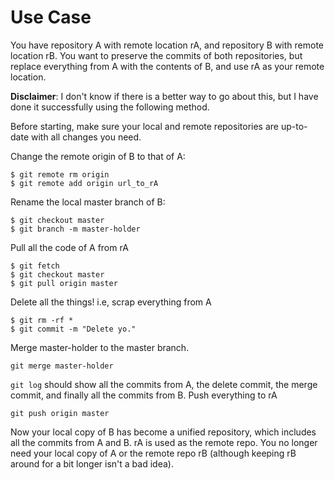 # Use Case

You have repository A with remote location rA, and repository B with remote location rB. You want to preserve the commits of both repositories, but replace everything from A with the contents of B, and use rA as your remote location.

**Disclaimer**: I don't know if there is a better way to go about this, but I have done it successfully using the following method.

Before starting, make sure your local and remote repositories are up-to-date with all changes you need.

Change the remote origin of B to that of A:
```
$ git remote rm origin
$ git remote add origin url_to_rA
```
Rename the local master branch of B:
```
$ git checkout master
$ git branch -m master-holder
```
Pull all the code of A from rA
```
$ git fetch
$ git checkout master
$ git pull origin master
```
Delete all the things! i.e, scrap everything from A
```
$ git rm -rf *
$ git commit -m "Delete yo."
```
Merge master-holder to the master branch.
```
git merge master-holder
```
`git log` should show all the commits from A, the delete commit, the merge commit, and finally all the commits from B.
Push everything to rA
```
git push origin master
```
Now your local copy of B has become a unified repository, which includes all the commits from A and B. rA is used as the remote repo. You no longer need your local copy of A or the remote repo rB (although keeping rB around for a bit longer isn't a bad idea).